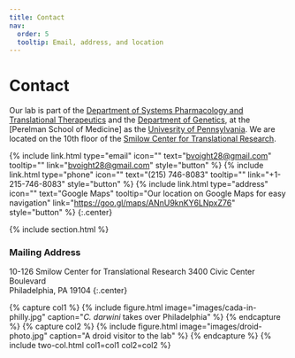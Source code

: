 ```yaml
---
title: Contact
nav:
  order: 5
  tooltip: Email, address, and location
---
```


# <i class="fas fa-envelope"></i>Contact

Our lab is part of the [Department of Systems Pharmacology and Translational Therapeutics]() and the [Department of Genetics](), at the [Perelman School of Medicine] as the [Univesrity of Pennsylvania]().
We are located on the 10th floor of the [Smilow Center for Translational Research]().

{%
  include link.html
  type="email"
  icon=""
  text="bvoight28@gmail.com"
  tooltip=""
  link="bvoight28@gmail.com"
  style="button"
%}
{%
  include link.html
  type="phone"
  icon=""
  text="(215) 746-8083"
  tooltip=""
  link="+1-215-746-8083"
  style="button"
%}
{%
  include link.html
  type="address"
  icon=""
  text="Google Maps"
  tooltip="Our location on Google Maps for easy navigation"
  link="https://goo.gl/maps/ANnU9knKY6LNpxZ76"
  style="button"
%}
{:.center}

{% include section.html %}

### <i class="fas fa-mail-bulk"></i>Mailing Address

10-126 Smilow Center for Translational Research
3400 Civic Center Boulevard  
Philadelphia, PA 19104
{:.center}

{% capture col1 %}
{%
  include figure.html
  image="images/cada-in-philly.jpg"
  caption="<i>C. darwini</i> takes over Philadelphia"
%}
{% endcapture %}
{% capture col2 %}
{%
  include figure.html
  image="images/droid-photo.jpg"
  caption="A droid visitor to the lab"
%}
{% endcapture %}
{% include two-col.html col1=col1 col2=col2 %}
